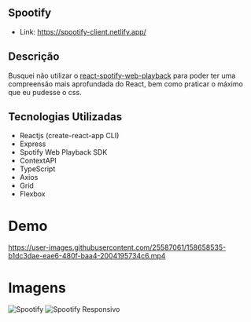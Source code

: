 ## Spootify
- Link: https://spootify-client.netlify.app/

## Descrição
Busquei não utilizar o [react-spotify-web-playback](https://github.com/gilbarbara/react-spotify-web-playback) para poder ter uma compreensão mais aprofundada do React, bem como praticar o máximo que eu pudesse o css.


## Tecnologias Utilizadas

- Reactjs (create-react-app CLI)
- Express
- Spotify Web Playback SDK
- ContextAPI
- TypeScript
- Axios
- Grid
- Flexbox

# Demo
https://user-images.githubusercontent.com/25587061/158658535-b1dc3dae-eae6-480f-baa4-2004195734c6.mp4



# Imagens
![Spootify](https://user-images.githubusercontent.com/25587061/158658176-f798f2b7-bba2-49b4-b1a1-72678d3f480e.png)
![Spootify Responsivo](https://user-images.githubusercontent.com/25587061/158658367-2c03a334-552b-4973-aa16-e811efafbb3b.png)

